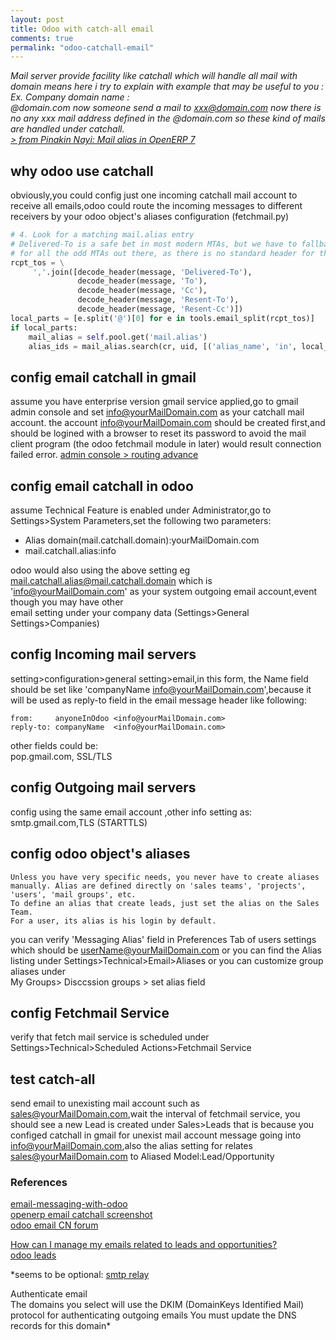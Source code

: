 ```yaml
---
layout: post
title: Odoo with catch-all email
comments: true
permalink: "odoo-catchall-email"
---
```


*Mail server provide facility like catchall which will handle all mail with domain means here i try to explain with example that may
be useful to you :
Ex. Company domain name :  
     @domain.com
now someone send a mail to xxx@domain.com now there is no any xxx mail address defined in the @domain.com so these kind of mails are
handled under catchall.  
[> from Pinakin Nayi: Mail alias in OpenERP 7](http://pinakinnayi.blogspot.com/2013/07/mail-alias-with-openerp-7.html)*

## why odoo use catchall
obviously,you could config just one incoming catchall mail account to receive all emails,odoo could route the incoming messages to different receivers by your odoo object's aliases configuration (fetchmail.py)

``` python
# 4. Look for a matching mail.alias entry
# Delivered-To is a safe bet in most modern MTAs, but we have to fallback on To + Cc values
# for all the odd MTAs out there, as there is no standard header for the envelope's `rcpt_to` value.
rcpt_tos = \
     ','.join([decode_header(message, 'Delivered-To'),
               decode_header(message, 'To'),
               decode_header(message, 'Cc'),
               decode_header(message, 'Resent-To'),
               decode_header(message, 'Resent-Cc')])
local_parts = [e.split('@')[0] for e in tools.email_split(rcpt_tos)]
if local_parts:
    mail_alias = self.pool.get('mail.alias')
    alias_ids = mail_alias.search(cr, uid, [('alias_name', 'in', local_parts)])
``` 

## config email catchall in gmail
assume you have enterprise version gmail service applied,go to gmail admin console and set info@yourMailDomain.com as your catchall mail account.
the account info@yourMailDomain.com should be created first,and should be logined with a browser to reset its password to avoid the mail client program (the odoo fetchmail module in later) would result connection failed error.
[admin console > routing advance](https://support.google.com/a/answer/33962?hl=en)

## config email catchall in odoo
assume Technical Feature is enabled under Administrator,go to Settings>System Parameters,set the following two parameters:  
* Alias domain(mail.catchall.domain):yourMailDomain.com
* mail.catchall.alias:info

odoo would also using the above setting eg mail.catchall.alias@mail.catchall.domain which is 'info@yourMailDomain.com' as your system outgoing email account,event though you may have other  
email setting under your company data (Settings>General Settings>Companies)

## config Incoming mail servers
setting>configuration>general setting>email,in this form, the Name field should be set like 'companyName <info@yourMailDomain.com>',because it will be used as reply-to field in the email message header like following:

```
from:	  anyoneInOdoo <info@yourMailDomain.com>
reply-to: companyName  <info@yourMailDomain.com>
```

other fields could be:  
  pop.gmail.com, SSL/TLS

## config Outgoing mail servers
config using the same email account ,other info setting as:   
  smtp.gmail.com,TLS (STARTTLS)

## config odoo object's aliases
```
Unless you have very specific needs, you never have to create aliases manually. Alias are defined directly on 'sales teams', 'projects', 'users', 'mail groups', etc.
To define an alias that create leads, just set the alias on the Sales Team.
For a user, its alias is his login by default.
```

you can verify 'Messaging Alias' field in Preferences Tab of users settings which should be userName@yourMailDomain.com
or you can find the Alias listing under Settings>Technical>Email>Aliases
or you can customize group aliases under  
My Groups> Disccssion groups > set alias field

## config Fetchmail Service
verify that fetch mail service is scheduled under Settings>Technical>Scheduled Actions>Fetchmail Service


## test catch-all
send email to unexisting mail account such as sales@yourMailDomain.com,wait the interval of fetchmail service, you should see a new Lead
is created under Sales>Leads
that is because you configed catchall in gmail for unexist mail account message going into info@yourMailDomain.com,also the alias setting for relates sales@yourMailDomain.com to Aliased Model:Lead/Opportunity

### References
[email-messaging-with-odoo](https://www.odoo.com/forum/help-1/question/how-to-set-up-e-mail-messaging-with-odoo-61796)  
[openerp email catchall screenshot](https://www.erponline.vn/vi/support/documentation/16-tutorials/72-t%C3%ADch-h%E1%BB%A3p-email-v%C3%A0o-erponline-odoo)  
[odoo email CN forum](http://shine-it.net/index.php/topic,12643.0.html)

[How can I manage my emails related to leads and opportunities?](https://www.odoo.com/forum/help-1/question/how-can-i-manage-my-emails-related-to-leads-and-opportunities-28)  
[odoo leads](https://doc.odoo.com/book/2/3_CRM_Contacts/leads/)

*seems to be optional:
[smtp relay](http://mhawthorne.net//posts/postfix-configuring-gmail-as-relay.html)  

Authenticate email  
The domains you select will use the DKIM (DomainKeys Identified Mail) protocol for authenticating outgoing emails You must update the DNS records for this domain*




